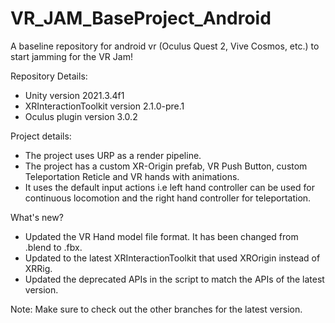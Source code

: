 # VR_JAM_BaseProject_Android

A baseline repository for android vr (Oculus Quest 2, Vive Cosmos, etc.) to start jamming for the VR Jam!

Repository Details:
- Unity version 2021.3.4f1
- XRInteractionToolkit version 2.1.0-pre.1
- Oculus plugin version 3.0.2 


Project details:
- The project uses URP as a render pipeline.
- The project has a custom XR-Origin prefab, VR Push Button, custom Teleportation Reticle and VR hands with animations.
- It uses the default input actions i.e left hand controller can be used for continuous locomotion and the right hand controller for teleportation.

What's new?
- Updated the VR Hand model file format. It has been changed from .blend to .fbx.
- Updated to the latest XRInteractionToolkit that used XROrigin instead of XRRig.
- Updated the deprecated APIs in the script to match the APIs of the latest version.

Note: Make sure to check out the other branches for the latest version.
